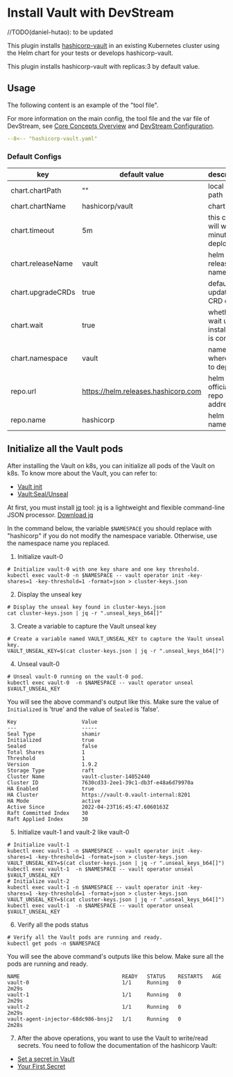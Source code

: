 # Install Vault with DevStream

//TODO(daniel-hutao): to be updated

This plugin installs [hashicorp-vault](https://www.vaultproject.io/) in an existing Kubernetes cluster using the Helm chart for your tests or develops hashicorp-vault.

This plugin installs hashicorp-vault with replicas:3 by default value.

## Usage

The following content is an example of the "tool file".

For more information on the main config, the tool file and the var file of DevStream, see [Core Concepts Overview](../core-concepts/core-concepts.md#1-config) and [DevStream Configuration](../core-concepts/config.md).

```yaml
--8<-- "hashicorp-vault.yaml"
```

### Default Configs

| key                | default value                       | description                                        |
| ----               | ----                                | ----                                               |
| chart.chartPath    | ""                                  | local chart path                                   |
| chart.chartName    | hashicorp/vault                     | chart name                                         |
| chart.timeout      | 5m                                  | this config will wait 5 minutes to deploy          |
| chart.releaseName  | vault                               | helm release name                                  |
| chart.upgradeCRDs  | true                                | default update CRD config                          |
| chart.wait         | true                                | whether to wait until installation is complete     |
| chart.namespace    | vault                               | namespace where helm to deploy                     |
| repo.url           | https://helm.releases.hashicorp.com | helm official repo address                         |
| repo.name          | hashicorp                           | helm repo name                                     |

## Initialize all the Vault pods

After installing the Vault on k8s, you can initialize all pods of the Vault on k8s. To know more about the Vault, you can refer to:

- [Vault init](https://www.vaultproject.io/docs/commands/operator/init)
- [Vault:Seal/Unseal](https://www.vaultproject.io/docs/concepts/seal)

At first, you must install [jq](https://stedolan.github.io/jq/) tool: jq is a lightweight and flexible command-line JSON processor.
[Download jq](https://stedolan.github.io/jq/download/)

In the command below, the variable `$NAMESPACE` you should replace with "hashicorp" if you do not modify the namespace variable.
Otherwise, use the namespace name you replaced.

1. Initialize vault-0
```shell
# Initialize vault-0 with one key share and one key threshold.
kubectl exec vault-0 -n $NAMESPACE -- vault operator init -key-shares=1 -key-threshold=1 -format=json > cluster-keys.json
```
2. Display the unseal key
```shell
# Display the unseal key found in cluster-keys.json
cat cluster-keys.json | jq -r ".unseal_keys_b64[]"
```
3. Create a variable to capture the Vault unseal key
```shell
# Create a variable named VAULT_UNSEAL_KEY to capture the Vault unseal key.
VAULT_UNSEAL_KEY=$(cat cluster-keys.json | jq -r ".unseal_keys_b64[]")
```
4. Unseal vault-0
```shell
# Unseal vault-0 running on the vault-0 pod.
kubectl exec vault-0  -n $NAMESPACE -- vault operator unseal $VAULT_UNSEAL_KEY
```
You will see the above command's output like this. Make sure the value of `Initialized` is 'true' and the value of `Sealed` is 'false'.
```shell
Key                     Value
---                     -----
Seal Type               shamir
Initialized             true
Sealed                  false
Total Shares            1
Threshold               1
Version                 1.9.2
Storage Type            raft
Cluster Name            vault-cluster-14052440
Cluster ID              7630cd33-2ee1-39c1-db3f-e48a6d79970a
HA Enabled              true
HA Cluster              https://vault-0.vault-internal:8201
HA Mode                 active
Active Since            2022-04-23T16:45:47.6060163Z
Raft Committed Index    30
Raft Applied Index      30
```

5. Initialize vault-1 and vault-2 like vault-0

```shell
# Initialize vault-1
kubectl exec vault-1 -n $NAMESPACE -- vault operator init -key-shares=1 -key-threshold=1 -format=json > cluster-keys.json
VAULT_UNSEAL_KEY=$(cat cluster-keys.json | jq -r ".unseal_keys_b64[]")
kubectl exec vault-1  -n $NAMESPACE -- vault operator unseal $VAULT_UNSEAL_KEY
# Initialize vault-2
kubectl exec vault-1 -n $NAMESPACE -- vault operator init -key-shares=1 -key-threshold=1 -format=json > cluster-keys.json
VAULT_UNSEAL_KEY=$(cat cluster-keys.json | jq -r ".unseal_keys_b64[]")
kubectl exec vault-1  -n $NAMESPACE -- vault operator unseal $VAULT_UNSEAL_KEY
```

6. Verify all the pods status
```shell
# Verify all the Vault pods are running and ready.
kubectl get pods -n $NAMESPACE
```

You will see the above command's outputs like this below. Make sure all the pods are running and ready.
```shell
NAME                                 READY   STATUS    RESTARTS   AGE
vault-0                              1/1     Running   0          2m29s
vault-1                              1/1     Running   0          2m29s
vault-2                              1/1     Running   0          2m29s
vault-agent-injector-68dc986-bnsj2   1/1     Running   0          2m28s
```

7. After the above operations, you want to use the Vault to write/read secrets. You need to follow the documentation of the hashicorp Vault:
- [Set a secret in Vault](https://learn.hashicorp.com/tutorials/vault/kubernetes-minikube-consul#set-a-secret-in-vault)
- [Your First Secret](https://learn.hashicorp.com/tutorials/vault/getting-started-first-secret)

